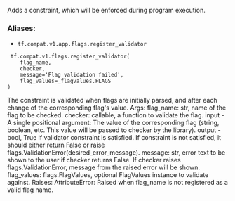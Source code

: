 Adds a constraint, which will be enforced during program execution.
### Aliases:
- `tf.compat.v1.app.flags.register_validator`

```
 tf.compat.v1.flags.register_validator(
    flag_name,
    checker,
    message='Flag validation failed',
    flag_values=_flagvalues.FLAGS
)
```
The constraint is validated when flags are initially parsed, and after each change of the corresponding flag's value. Args: flag_name: str, name of the flag to be checked. checker: callable, a function to validate the flag. input - A single positional argument: The value of the corresponding flag (string, boolean, etc. This value will be passed to checker by the library). output - bool, True if validator constraint is satisfied. If constraint is not satisfied, it should either return False or raise flags.ValidationError(desired_error_message). message: str, error text to be shown to the user if checker returns False. If checker raises flags.ValidationError, message from the raised error will be shown. flag_values: flags.FlagValues, optional FlagValues instance to validate against. Raises: AttributeError: Raised when flag_name is not registered as a valid flag name.
